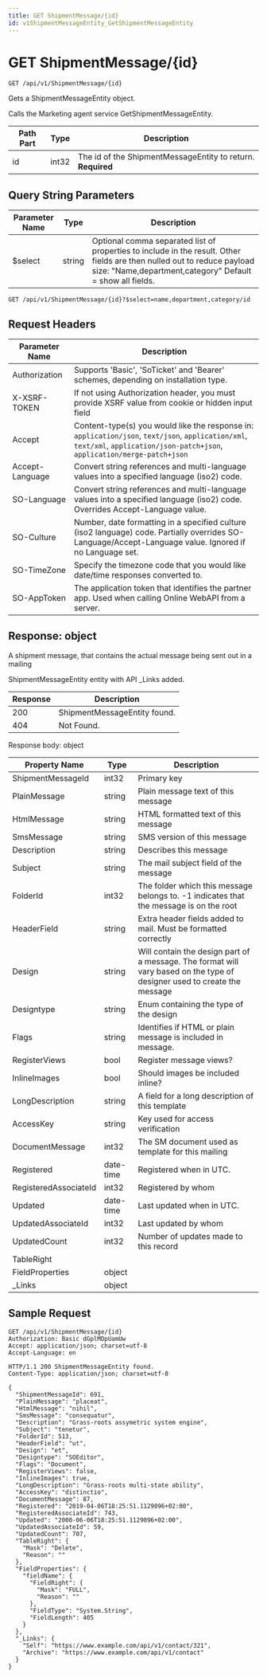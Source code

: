 ```yaml
---
title: GET ShipmentMessage/{id}
id: v1ShipmentMessageEntity_GetShipmentMessageEntity
---
```


# GET ShipmentMessage/{id}

```http
GET /api/v1/ShipmentMessage/{id}
```

Gets a ShipmentMessageEntity object.

Calls the Marketing agent service GetShipmentMessageEntity.




| Path Part | Type | Description |
|-----------|------|-------------|
| id | int32 | The id of the ShipmentMessageEntity to return. **Required** |


## Query String Parameters

| Parameter Name | Type |  Description |
|----------------|------|--------------|
| $select | string |  Optional comma separated list of properties to include in the result. Other fields are then nulled out to reduce payload size: "Name,department,category" Default = show all fields. |

```http
GET /api/v1/ShipmentMessage/{id}?$select=name,department,category/id
```


## Request Headers

| Parameter Name | Description |
|----------------|-------------|
| Authorization  | Supports 'Basic', 'SoTicket' and 'Bearer' schemes, depending on installation type. |
| X-XSRF-TOKEN   | If not using Authorization header, you must provide XSRF value from cookie or hidden input field |
| Accept         | Content-type(s) you would like the response in: `application/json`, `text/json`, `application/xml`, `text/xml`, `application/json-patch+json`, `application/merge-patch+json` |
| Accept-Language | Convert string references and multi-language values into a specified language (iso2) code. |
| SO-Language | Convert string references and multi-language values into a specified language (iso2) code. Overrides Accept-Language value. |
| SO-Culture | Number, date formatting in a specified culture (iso2 language) code. Partially overrides SO-Language/Accept-Language value. Ignored if no Language set. |
| SO-TimeZone | Specify the timezone code that you would like date/time responses converted to. |
| SO-AppToken | The application token that identifies the partner app. Used when calling Online WebAPI from a server. |


## Response: object

A shipment message, that contains the actual message being sent out in a mailing



ShipmentMessageEntity entity with API _Links added.

| Response | Description |
|----------------|-------------|
| 200 | ShipmentMessageEntity found. |
| 404 | Not Found. |

Response body: object

| Property Name | Type |  Description |
|----------------|------|--------------|
| ShipmentMessageId | int32 | Primary key |
| PlainMessage | string | Plain message text of this message |
| HtmlMessage | string | HTML formatted text of this message |
| SmsMessage | string | SMS version of this message |
| Description | string | Describes this message |
| Subject | string | The mail subject field of the message |
| FolderId | int32 | The folder which this message belongs to. -1 indicates that the message is on the root |
| HeaderField | string | Extra header fields added to mail. Must be formatted correctly |
| Design | string | Will contain the design part of a message. The format will vary based on the type of designer used to create the message |
| Designtype | string | Enum containing the type of the design |
| Flags | string | Identifies if HTML or plain message is included in message. |
| RegisterViews | bool | Register message views? |
| InlineImages | bool | Should images be included inline? |
| LongDescription | string | A field for a long description of this template |
| AccessKey | string | Key used for access verification |
| DocumentMessage | int32 | The SM document used as template for this mailing |
| Registered | date-time | Registered when  in UTC. |
| RegisteredAssociateId | int32 | Registered by whom |
| Updated | date-time | Last updated when  in UTC. |
| UpdatedAssociateId | int32 | Last updated by whom |
| UpdatedCount | int32 | Number of updates made to this record |
| TableRight |  |  |
| FieldProperties | object |  |
| _Links | object |  |

## Sample Request

```http!
GET /api/v1/ShipmentMessage/{id}
Authorization: Basic dGplMDpUamUw
Accept: application/json; charset=utf-8
Accept-Language: en
```

```http_
HTTP/1.1 200 ShipmentMessageEntity found.
Content-Type: application/json; charset=utf-8

{
  "ShipmentMessageId": 691,
  "PlainMessage": "placeat",
  "HtmlMessage": "nihil",
  "SmsMessage": "consequatur",
  "Description": "Grass-roots assymetric system engine",
  "Subject": "tenetur",
  "FolderId": 513,
  "HeaderField": "ut",
  "Design": "et",
  "Designtype": "SOEditor",
  "Flags": "Document",
  "RegisterViews": false,
  "InlineImages": true,
  "LongDescription": "Grass-roots multi-state ability",
  "AccessKey": "distinctio",
  "DocumentMessage": 87,
  "Registered": "2019-04-06T18:25:51.1129096+02:00",
  "RegisteredAssociateId": 743,
  "Updated": "2000-06-06T18:25:51.1129096+02:00",
  "UpdatedAssociateId": 59,
  "UpdatedCount": 707,
  "TableRight": {
    "Mask": "Delete",
    "Reason": ""
  },
  "FieldProperties": {
    "fieldName": {
      "FieldRight": {
        "Mask": "FULL",
        "Reason": ""
      },
      "FieldType": "System.String",
      "FieldLength": 405
    }
  },
  "_Links": {
    "Self": "https://www.example.com/api/v1/contact/321",
    "Archive": "https://www.example.com/api/v1/contact"
  }
}
```